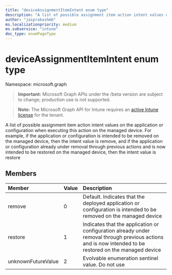 ```yaml
---
title: "deviceAssignmentItemIntent enum type"
description: "A list of possible assignment item action intent values on the application or configuration when executing this action on the managed device. For example, if the application or configuration is intended to be removed on the managed device, then the intent value is remove, and if the application or configuration already under removal through previous actions and is now intended to be restored on the managed device, then the intent value is restore"
author: "jaiprakashmb"
ms.localizationpriority: medium
ms.subservice: "intune"
doc_type: enumPageType
---
```


# deviceAssignmentItemIntent enum type

Namespace: microsoft.graph
> **Important:** Microsoft Graph APIs under the /beta version are subject to change; production use is not supported.

> **Note:** The Microsoft Graph API for Intune requires an [active Intune license](https://go.microsoft.com/fwlink/?linkid=839381) for the tenant.


A list of possible assignment item action intent values on the application or configuration when executing this action on the managed device. For example, if the application or configuration is intended to be removed on the managed device, then the intent value is remove, and if the application or configuration already under removal through previous actions and is now intended to be restored on the managed device, then the intent value is restore

## Members
|Member|Value|Description|
|:---|:---|:---|
|remove|0|Default. Indicates that the deployed application or configuration is intended to be removed on the managed device|
|restore|1|Indicates that the application or configuration already under removal through previous actions and is now intended to be restored on the managed device|
|unknownFutureValue|2|Evolvable enumeration sentinel value. Do not use|
